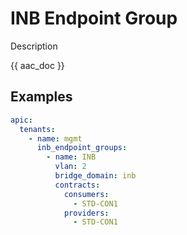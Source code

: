 # INB Endpoint Group

Description

{{ aac_doc }}
## Examples

```yaml
apic:
  tenants:
    - name: mgmt
      inb_endpoint_groups:
        - name: INB
          vlan: 2
          bridge_domain: inb
          contracts:
            consumers:
              - STD-CON1
            providers:
              - STD-CON1
```
